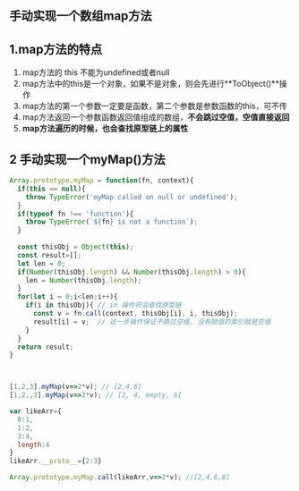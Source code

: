## 手动实现一个数组map方法

## 1.map方法的特点

1. map方法的 this 不能为undefined或者null
2. map方法中的this是一个对象，如果不是对象，则会先进行**ToObject()**操作
3. map方法的第一个参数一定要是函数，第二个参数是参数函数的this，可不传
4. map方法返回一个参数函数返回值组成的数组，**不会跳过空值，空值直接返回**
5. **map方法遍历的时候，也会查找原型链上的属性**



## 2 手动实现一个myMap()方法

```js
Array.prototype.myMap = function(fn, context){
  if(this == null){
    throw TypeError('myMap called on null or undefined');
  }
  if(typeof fn !== 'function'){
    throw TypeError(`${fn} is not a function`);
  }
  
  const thisObj = Object(this);
  const result=[];
  let len = 0;
  if(Number(thisObj.length) && Number(thisObj.length) > 0){
    len = Number(thisObj.length);
  }
  for(let i = 0;i<len;i++){
    if(i in thisObj){ // in 操作符会查找原型链
      const v = fn.call(context, thisObj[i], i, thisObj);
      result[i] = v;  // 这一步操作保证不跳过空值, 没有赋值的索引就是空值
    }
  }
  return result;
}



[1,2,3].myMap(v=>2*v); // [2,4,6]
[1,2,,3].myMap(v=>2*v); // [2, 4, empty, 6]

var likeArr={
  0:1,
  1:2,
  3:4,
  length:4
}
likeArr.__proto__={2:3}

Array.prototype.myMap.call(likeArr,v=>2*v); //[2,4,6,8]
```

